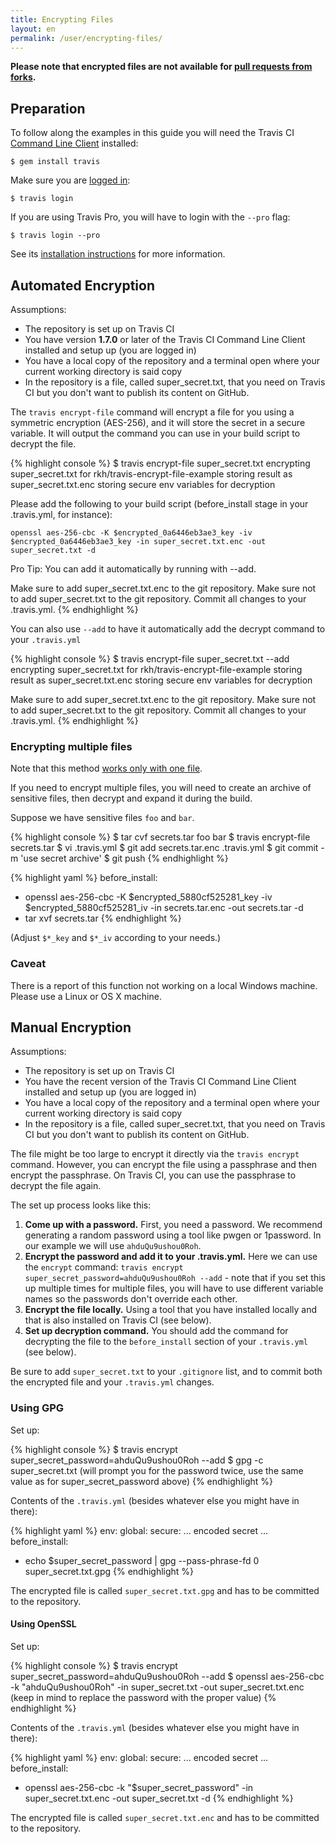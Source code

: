 ```yaml
---
title: Encrypting Files
layout: en
permalink: /user/encrypting-files/
---
```


**Please note that encrypted files are not available for [pull requests from forks](/user/pull-requests#Security-Restrictions-when-testing-Pull-Requests).**

<div id="toc"></div>

## Preparation

To follow along the examples in this guide you will need the Travis CI [Command Line Client](https://github.com/travis-ci/travis.rb#readme) installed:

    $ gem install travis

Make sure you are [logged in](https://github.com/travis-ci/travis.rb#login):

    $ travis login

If you are using Travis Pro, you will have to login with the `--pro` flag:

    $ travis login --pro

See its [installation instructions](https://github.com/travis-ci/travis.rb#installation) for more information.

## Automated Encryption

Assumptions:

* The repository is set up on Travis CI
* You have version **1.7.0** or later of the Travis CI Command Line Client installed and setup up (you are logged in)
* You have a local copy of the repository and a terminal open where your current working directory is said copy
* In the repository is a file, called super_secret.txt, that you need on Travis CI but you don't want to publish its content on GitHub.

The `travis encrypt-file` command will encrypt a file for you using a symmetric encryption (AES-256), and it will store the secret in a secure variable. It will output the command you can use in your build script to decrypt the file.

{% highlight console %}
$ travis encrypt-file super_secret.txt
encrypting super_secret.txt for rkh/travis-encrypt-file-example
storing result as super_secret.txt.enc
storing secure env variables for decryption

Please add the following to your build script (before_install stage in your .travis.yml, for instance):

    openssl aes-256-cbc -K $encrypted_0a6446eb3ae3_key -iv $encrypted_0a6446eb3ae3_key -in super_secret.txt.enc -out super_secret.txt -d

Pro Tip: You can add it automatically by running with --add.

Make sure to add super_secret.txt.enc to the git repository.
Make sure not to add super_secret.txt to the git repository.
Commit all changes to your .travis.yml.
{% endhighlight %}

You can also use `--add` to have it automatically add the decrypt command to your `.travis.yml`

{% highlight console %}
$ travis encrypt-file super_secret.txt --add
encrypting super_secret.txt for rkh/travis-encrypt-file-example
storing result as super_secret.txt.enc
storing secure env variables for decryption

Make sure to add super_secret.txt.enc to the git repository.
Make sure not to add super_secret.txt to the git repository.
Commit all changes to your .travis.yml.
{% endhighlight %}

### Encrypting multiple files

Note that this method [works only with one file](https://github.com/travis-ci/travis.rb/issues/239).

If you need to encrypt multiple files, you will need to create an archive of sensitive files,
then decrypt and expand it during the build.

Suppose we have sensitive files `foo` and `bar`.

{% highlight console %}
$ tar cvf secrets.tar foo bar
$ travis encrypt-file secrets.tar
$ vi .travis.yml
$ git add secrets.tar.enc .travis.yml
$ git commit -m 'use secret archive'
$ git push
{% endhighlight %}

{% highlight yaml %}
before_install:
  - openssl aes-256-cbc -K $encrypted_5880cf525281_key -iv $encrypted_5880cf525281_iv -in secrets.tar.enc -out secrets.tar -d
  - tar xvf secrets.tar
{% endhighlight %}

(Adjust `$*_key` and `$*_iv` according to your needs.)

### Caveat

There is a report of this function not working on a local Windows machine. Please use a Linux or OS X machine.

## Manual Encryption

Assumptions:

* The repository is set up on Travis CI
* You have the recent version of the Travis CI Command Line Client installed and setup up (you are logged in)
* You have a local copy of the repository and a terminal open where your current working directory is said copy
* In the repository is a file, called super_secret.txt, that you need on Travis CI but you don't want to publish its content on GitHub.

The file might be too large to encrypt it directly via the `travis encrypt` command. However, you can encrypt the file using a passphrase and then encrypt the passphrase. On Travis CI, you can use the passphrase to decrypt the file again.

The set up process looks like this:

1. **Come up with a password.** First, you need a password. We recommend generating a random password using a tool like pwgen or 1password. In our example we will use `ahduQu9ushou0Roh`.
2. **Encrypt the password and add it to your .travis.yml.** Here we can use the `encrypt` command: `travis encrypt super_secret_password=ahduQu9ushou0Roh --add` - note that if you set this up multiple times for multiple files, you will have to use different variable names so the passwords don't override each other.
3. **Encrypt the file locally.** Using a tool that you have installed locally and that is also installed on Travis CI (see below).
4. **Set up decryption command.** You should add the command for decrypting the file to the `before_install` section of your `.travis.yml` (see below).

Be sure to add `super_secret.txt` to your `.gitignore` list, and to commit both the encrypted file and your `.travis.yml` changes.

### Using GPG

Set up:

{% highlight console %}
$ travis encrypt super_secret_password=ahduQu9ushou0Roh --add
$ gpg -c super_secret.txt
(will prompt you for the password twice, use the same value as for super_secret_password above)
{% endhighlight %}

Contents of the `.travis.yml` (besides whatever else you might have in there):

{% highlight yaml %}
env:
  global:
    secure: ... encoded secret ...
before_install:
  - echo $super_secret_password | gpg --pass-phrase-fd 0 super_secret.txt.gpg
{% endhighlight %}

The encrypted file is called `super_secret.txt.gpg` and has to be committed to the repository.

#### Using OpenSSL


Set up:

{% highlight console %}
$ travis encrypt super_secret_password=ahduQu9ushou0Roh --add
$ openssl aes-256-cbc -k "ahduQu9ushou0Roh" -in super_secret.txt -out super_secret.txt.enc
(keep in mind to replace the password with the proper value)
{% endhighlight %}

Contents of the `.travis.yml` (besides whatever else you might have in there):

{% highlight yaml %}
env:
  global:
    secure: ... encoded secret ...
before_install:
  - openssl aes-256-cbc -k "$super_secret_password" -in super_secret.txt.enc -out super_secret.txt -d
{% endhighlight %}

The encrypted file is called `super_secret.txt.enc` and has to be committed to the repository.
